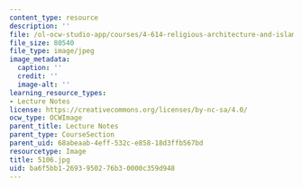 ```yaml
---
content_type: resource
description: ''
file: /ol-ocw-studio-app/courses/4-614-religious-architecture-and-islamic-cultures-fall-2002/ba6f5bb12693950276b30000c359d948_5106.jpg
file_size: 80540
file_type: image/jpeg
image_metadata:
  caption: ''
  credit: ''
  image-alt: ''
learning_resource_types:
- Lecture Notes
license: https://creativecommons.org/licenses/by-nc-sa/4.0/
ocw_type: OCWImage
parent_title: Lecture Notes
parent_type: CourseSection
parent_uid: 68abeaab-4eff-532c-e858-18d3ffb567bd
resourcetype: Image
title: 5106.jpg
uid: ba6f5bb1-2693-9502-76b3-0000c359d948
---
```

